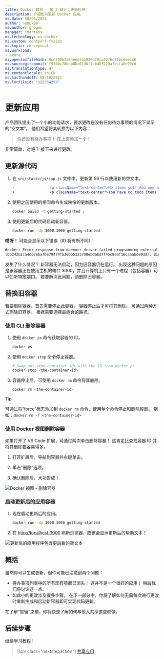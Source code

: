 ```yaml
---
title: Docker 教程 - 第 3 部分：更新应用
description: 介绍如何更新 Docker 应用。
ms.date: 08/06/2021
author: nebuk89
ms.author: ghogen
manager: jmartens
ms.technology: vs-docker
ms.custom: contperf-fy22q1
ms.topic: conceptual
ms.workload:
- azure
ms.openlocfilehash: 0ce798b3264eedea5826df0ca2076c7fbc6ee4c6
ms.sourcegitcommit: f930bc28bdb0ba01d6f7cb48f229afecfa0c90cd
ms.translationtype: HT
ms.contentlocale: zh-CN
ms.lasthandoff: 08/18/2021
ms.locfileid: "122334299"
---
```

# <a name="update-the-app"></a>更新应用

产品团队提出了一个小的功能请求，要求更改在没有任何待办事项的情况下显示的“空文本”。 他们希望将其转换为以下内容：

> 你还没有待办事项！ 在上面添加一个！

非常简单，对吧？ 接下来进行更改。

## <a name="update-the-source-code"></a>更新源代码

1. 在 `src/static/js/app.js` 文件中，更新第 56 行以使用新的空文本。

    ```diff
    -                <p className="text-center">No items yet! Add one above!</p>
    +                <p className="text-center">You have no todo items yet! Add one above!</p>
    ```

1. 使用之前使用的相同命令生成映像的更新版本。

    ```bash
    docker build -t getting-started .
    ```

1. 使用更新后的代码启动新容器。

    ```bash
    docker run -dp 3000:3000 getting-started
    ```

**哎呀！** 可能会显示以下错误（ID 将有所不同）：

```bash
docker: Error response from daemon: driver failed programming external connectivity on endpoint laughing_burnell 
(bb242b2ca4d67eba76e79474fb36bb5125708ebdabd7f45c8eaf16caaabde9dd): Bind for 0.0.0.0:3000 failed: port is already allocated.
```

发生了什么情况？ 新容器无法启动，因为旧容器仍在运行。 出现这种问题的原因是该容器正在使用主机的端口 3000，并且计算机上只有一个进程（包括容器）可以侦听特定端口。 若要解决此问题，请删除旧容器。

## <a name="replace-the-old-container"></a>替换旧容器

若要删除容器，首先需要停止此容器。 容器停止后才可将其删除。 可通过两种方式删除旧容器。 根据需要选择最适合的路径。

### <a name="remove-a-container-using-the-cli"></a>使用 CLI 删除容器

1. 使用 `docker ps` 命令获取容器的 ID。

    ```bash
    docker ps
    ```

1. 使用 `docker stop` 命令停止容器。

    ```bash
    # Swap out <the-container-id> with the ID from docker ps
    docker stop <the-container-id>
    ```

1. 容器停止后，可使用 `docker rm` 命令将其删除。

    ```bash
    docker rm <the-container-id>
    ```

> [!TIP]
> 可通过将“force”标志添加到 `docker rm` 命令，使用单个命令停止和删除容器。 例如：`docker rm -f <the-container-id>`

### <a name="remove-a-container-using-the-docker-view"></a>使用 Docker 视图删除容器

如果打开了 VS Code 扩展，可通过两次单击删除容器！ 这肯定比查找容器 ID 并将其删除要容易得多。

1. 打开扩展后，导航到容器并右键单击。

1. 单击“删除”选项。

1. 确认删除后，大功告成！

![Docker 视图 - 删除容器](media/vs-removing-container.png)

### <a name="start-the-updated-app-container"></a>启动更新后的应用容器

1. 现在启动更新后的应用。

    ```bash
    docker run -dp 3000:3000 getting-started
    ```

1. 在 [http://localhost:3000](http://localhost:3000) 刷新浏览器，应该会显示更新后的帮助文本！

![更新后的应用程序包含更后新的空文本](media/todo-list-updated-empty-text.png)

## <a name="recap"></a>概括

虽然你可以生成更新，但你可能已注意到两个问题：

- 待办事项列表中的所有现有项都已消失！ 这并不是一个很好的应用！ 稍后我们将讨论这一点。
- 如此小的更改涉及很多步骤。 在下一部分中，你将了解如何无需每次进行更改时重新生成和启动新容器即可实现代码更新。

在了解“暂留”之前，你将快速了解如何与他人共享这些映像。

## <a name="next-steps"></a>后续步骤

继续学习教程！

> [!div class="nextstepaction"]
> [共享应用](share-your-app.md)

